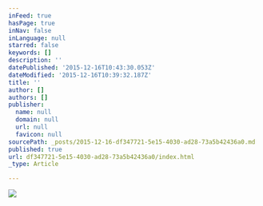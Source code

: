 ```yaml
---
inFeed: true
hasPage: true
inNav: false
inLanguage: null
starred: false
keywords: []
description: ''
datePublished: '2015-12-16T10:43:30.053Z'
dateModified: '2015-12-16T10:39:32.187Z'
title: ''
author: []
authors: []
publisher:
  name: null
  domain: null
  url: null
  favicon: null
sourcePath: _posts/2015-12-16-df347721-5e15-4030-ad28-73a5b42436a0.md
published: true
url: df347721-5e15-4030-ad28-73a5b42436a0/index.html
_type: Article

---
```

![](https://the-grid-user-content.s3-us-west-2.amazonaws.com/36b2fc8f-53fe-4588-b1e2-26f02c1e49f3.jpg)